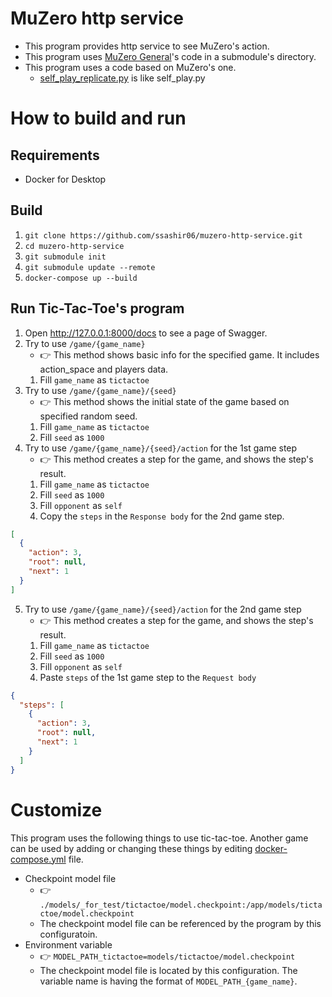 # MuZero http service

- This program provides http service to see MuZero's action.
- This program uses [MuZero General](https://github.com/werner-duvaud/muzero-general/)'s code in a submodule's directory.
- This program uses a code based on MuZero's one.
    - [self_play_replicate.py](src/self_play_replicate.py) is like self_play.py
  
# How to build and run

## Requirements

- Docker for Desktop

## Build

1. `git clone https://github.com/ssashir06/muzero-http-service.git`
2. `cd muzero-http-service`
3. `git submodule init`
4. `git submodule update --remote`
5. `docker-compose up --build`

## Run Tic-Tac-Toe's program

1. Open http://127.0.0.1:8000/docs to see a page of Swagger.
1. Try to use `/game/{game_name}`
    - :point_right: This method shows basic info for the specified game. It includes action_space and players data.
    1. Fill `game_name` as `tictactoe`
1. Try to use `/game/{game_name}/{seed}`
    - :point_right: This method shows the initial state of the game based on specified random seed.
    1. Fill `game_name` as `tictactoe`
    1. Fill `seed` as `1000`
1. Try to use `/game/{game_name}/{seed}/action` for the 1st game step
    - :point_right: This method creates a step for the game, and shows the step's result.
    1. Fill `game_name` as `tictactoe`
    1. Fill `seed` as `1000`
    1. Fill `opponent` as `self`
    1. Copy the `steps` in the `Response body` for the 2nd game step.

```json
[
  {
    "action": 3,
    "root": null,
    "next": 1
  }
]
```

5. Try to use `/game/{game_name}/{seed}/action` for the 2nd game step
    - :point_right: This method creates a step for the game, and shows the step's result.
    1. Fill `game_name` as `tictactoe`
    1. Fill `seed` as `1000`
    1. Fill `opponent` as `self`
    1. Paste `steps` of the 1st game step to the `Request body`

```json
{
  "steps": [
    {
      "action": 3,
      "root": null,
      "next": 1
    }
  ]
}
```

# Customize

This program uses the following things to use tic-tac-toe.
Another game can be used by adding or changing these things by editing [docker-compose.yml](docker-compose.yml) file.

- Checkpoint model file
    - :point_right: `./models/_for_test/tictactoe/model.checkpoint:/app/models/tictactoe/model.checkpoint`
    - The checkpoint model file can be referenced by the program by this configuratoin. 
- Environment variable
    - :point_right: `MODEL_PATH_tictactoe=models/tictactoe/model.checkpoint`
    - The checkpoint model file is located by this configuration. The variable name is having the format of `MODEL_PATH_{game_name}`.
